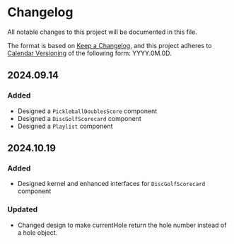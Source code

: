 # Changelog

All notable changes to this project will be documented in this file.

The format is based on [Keep a Changelog](https://keepachangelog.com/en/1.1.0/),
and this project adheres to [Calendar Versioning](https://calver.org/) of
the following form: YYYY.0M.0D.

## 2024.09.14

### Added

- Designed a `PickleballDoublesScore` component
- Designed a `DiscGolfScorecard` component
- Designed a `Playlist` component

## 2024.10.19

### Added

- Designed kernel and enhanced interfaces for `DiscGolfScorecard` component

### Updated

- Changed design to make currentHole return the hole number instead of a hole object.
